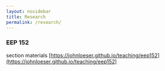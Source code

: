 ```yaml
---
layout: nosidebar
title: Research
permalink: /research/
---
```


### EEP 152

section materials [https://johnloeser.github.io/teaching/eep152](https://johnloeser.github.io/teaching/eep152)
